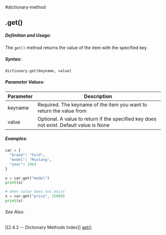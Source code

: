 #dictionary-method
## .get()
##### Definition and Usage:
The `get()` method returns the value of the item with the specified key.


##### Syntax:
 `dictionary.get(keyname, value)`

##### Parameter Values:
| Parameter | Description                                                                            |
| --------- | -------------------------------------------------------------------------------------- |
| keyname   | Required. The keyname of the item you want to return the value from                    |
| value     | Optional. A value to return if the specified key does not exist. Default value is None | 


##### Examples:
```py
car = {  
  "brand": "Ford",  
  "model": "Mustang",  
  "year": 1964  
}  
  
x = car.get("model")  
print(x)

# when value does not exist
x = car.get("price", 15000)    
print(x)
```

###### See Also:
[[2.4.2 -- Dictionary Methods Index]]
[get()](https://www.w3schools.com/python/ref_dictionary_get.asp)